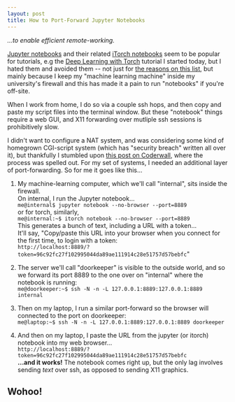 ```yaml
---
layout: post
title: How to Port-Forward Jupyter Notebooks
---
```

*...to enable efficient remote-working.*


[Jupyter notebooks](http://jupyter.org/) and  their related [iTorch notebooks](https://github.com/facebook/iTorch) seem to be popular for tutorials, e.g the [Deep Learning with Torch](https://github.com/soumith/cvpr2015/blob/master/Deep%20Learning%20with%20Torch.ipynb) tutorial I started today, but I hated them and avoided them -- not just for [the reasons on this list](http://opiateforthemass.es/articles/why-i-dont-like-jupyter-fka-ipython-notebook/), but mainly because I keep my "machine learning machine" inside my university's firewall and this has made it a pain to run "notebooks" if you're off-site.


When I work from home, I do so via a couple ssh hops, and then copy and paste my script files into the terminal window.  But these "notebook" things require a web GUI, and X11 forwarding over mutliple ssh sessions is prohibitively slow.


I didn't want to configure a NAT system, and was considering some kind of homegrown CGI-script system (which has "security breach" written all over it), but thankfully I stumbled upon [this post on Coderwall](https://coderwall.com/p/ohk6cg/remote-access-to-ipython-notebooks-via-ssh), where the process was spelled out.  For my set of systems, I needed an additional layer of port-forwarding.  So for me it goes like this...


1. My machine-learning computer, which we'll call "internal", sits inside the firewall.  
On internal, I run the Jupyter notebook...  
        `me@internal$ jupyter notebook --no-browser --port=8889`  
or for torch, similarly,  
        `me@internal:~$ itorch notebook --no-browser --port=8889`  
This generates a bunch of text, including a URL with a token...  
 It'll say, "Copy/paste this URL into your browser when you connect for the first time, to login with a token:  
       `http://localhost:8889/?token=96c92fc27f102995044da89ae111914c28e51757d57bebfc`"  

2. The server we'll call "doorkeeper" is visible to the outside world, and so we forward its port 8889 to the one over on "internal" where the notebook is running:  
        `me@doorkeeper:~$ ssh -N -n -L 127.0.0.1:8889:127.0.0.1:8889 internal`


3. Then on my laptop, I run a similar port-forward so the browser will connected to the port on doorkeeper:  
        `me@laptop:~$ ssh -N -n -L 127.0.0.1:8889:127.0.0.1:8889 doorkeeper`  


4. And then on my laptop, I paste the URL from the jupyter (or itorch) notebook into my web browser...  
    `http://localhost:8889/?token=96c92fc27f102995044da89ae111914c28e51757d57bebfc`  
**...and it works!**  The notebook comes right up, but the only lag involves sending *text* over ssh, as opposed to sending X11 graphics.

## Wohoo!


